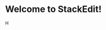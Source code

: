 
# Welcome to StackEdit!

H



<!--stackedit_data:
eyJoaXN0b3J5IjpbLTUyMzAxODA4NywtNzE1MjUxOTkwLC0xMT
UyNDQ4Njc0LC0xMzEzMzgxNzM0LDM1NDQyNDgxNiwtOTI1Nzcw
NzU4LC0xNTY1MDA4MDI4LC0zMDUzNDUyMjksLTEzOTk4NDA0Nz
IsMTAxNjU1NTU5OV19
-->